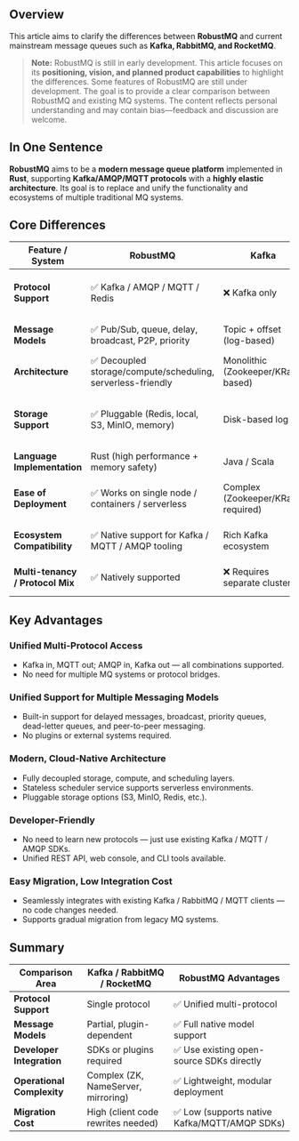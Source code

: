 ## Overview

This article aims to clarify the differences between **RobustMQ** and current mainstream message queues such as **Kafka, RabbitMQ, and RocketMQ**.

> **Note:** RobustMQ is still in early development. This article focuses on its **positioning, vision, and planned product capabilities** to highlight the differences. Some features of RobustMQ are still under development. The goal is to provide a clear comparison between RobustMQ and existing MQ systems. The content reflects personal understanding and may contain bias—feedback and discussion are welcome.

## In One Sentence

**RobustMQ** aims to be a **modern message queue platform** implemented in **Rust**, supporting **Kafka/AMQP/MQTT protocols** with a **highly elastic architecture**. Its goal is to replace and unify the functionality and ecosystems of multiple traditional MQ systems.

## Core Differences

| Feature / System                 | **RobustMQ**                                                | **Kafka**                          | **RabbitMQ**                       | **RocketMQ**                          |
| -------------------------------- | ----------------------------------------------------------- | ---------------------------------- | ---------------------------------- | ------------------------------------- |
| **Protocol Support**             | ✅ Kafka / AMQP / MQTT / Redis                               | ❌ Kafka only                       | ✅ AMQP, MQTT via plugins           | ❌ Custom protocol, partial Kafka SDK  |
| **Message Models**               | ✅ Pub/Sub, queue, delay, broadcast, P2P, priority           | Topic + offset (log-based)         | Pub/Sub, work queues               | Topic, delay, transaction, ordered    |
| **Architecture**                 | ✅ Decoupled storage/compute/scheduling, serverless-friendly | Monolithic (Zookeeper/KRaft-based) | Clustered, mirrored queues         | Broker + NameServer                   |
| **Storage Support**              | ✅ Pluggable (Redis, local, S3, MinIO, memory)               | Disk-based log                     | In-memory + disk (Mnesia + queues) | Custom CommitLog + internal buffering |
| **Language Implementation**      | Rust (high performance + memory safety)                     | Java / Scala                       | Erlang                             | Java                                  |
| **Ease of Deployment**           | ✅ Works on single node / containers / serverless            | Complex (Zookeeper/KRaft required) | Easy but plugin-heavy              | Requires NameServer + Broker config   |
| **Ecosystem Compatibility**      | ✅ Native support for Kafka / MQTT / AMQP tooling            | Rich Kafka ecosystem               | Rich AMQP ecosystem                | Limited compatibility with Kafka      |
| **Multi-tenancy / Protocol Mix** | ✅ Natively supported                                        | ❌ Requires separate clusters       | ❌ Plugin-based isolation           | ❌ No multi-protocol support           |

## Key Advantages

### **Unified Multi-Protocol Access**

* Kafka in, MQTT out; AMQP in, Kafka out — all combinations supported.
* No need for multiple MQ systems or protocol bridges.

### **Unified Support for Multiple Messaging Models**

* Built-in support for delayed messages, broadcast, priority queues, dead-letter queues, and peer-to-peer messaging.
* No plugins or external systems required.

### **Modern, Cloud-Native Architecture**

* Fully decoupled storage, compute, and scheduling layers.
* Stateless scheduler service supports serverless environments.
* Pluggable storage options (S3, MinIO, Redis, etc.).

### **Developer-Friendly**

* No need to learn new protocols — just use existing Kafka / MQTT / AMQP SDKs.
* Unified REST API, web console, and CLI tools available.


### **Easy Migration, Low Integration Cost**

* Seamlessly integrates with existing Kafka / RabbitMQ / MQTT clients — no code changes needed.
* Supports gradual migration from legacy MQ systems.


## Summary

| Comparison Area            | Kafka / RabbitMQ / RocketMQ         | **RobustMQ Advantages**                      |
| -------------------------- | ----------------------------------- | -------------------------------------------- |
| **Protocol Support**       | Single protocol                     | ✅ Unified multi-protocol                     |
| **Message Models**         | Partial, plugin-dependent           | ✅ Full native model support                  |
| **Developer Integration**  | SDKs or plugins required            | ✅ Use existing open-source SDKs directly     |
| **Operational Complexity** | Complex (ZK, NameServer, mirroring) | ✅ Lightweight, modular deployment            |
| **Migration Cost**         | High (client code rewrites needed)  | ✅ Low (supports native Kafka/MQTT/AMQP SDKs) |



